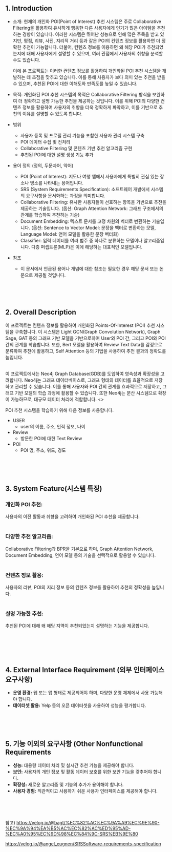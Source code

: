 ## 1. Introduction
- 소개: 현재의 개인화 POI(Point of Interest) 추천 시스템은 주로 Collaborative Filtering을 활용하여 유사하게 행동한 다른 사용자에게 인기가 많은 아이템을 추천하는 경향이 있습니다. 이러한 시스템은 뛰어난 성능으로 인해 많은 주목을 받고 있지만, 평점, 리뷰, 사진, 지리적 거리 등과 같은 POI의 컨텐츠 정보를 활용하면 더 정확한 추천이 가능합니다. 더불어, 컨텐츠 정보를 이용하면 왜 해당 POI가 추천되었는지에 대해 사용자에게 설명할 수 있으며, 여러 관점에서 사용자의 취향을 분석할 수도 있습니다.

  이에 본 프로젝트는 이러한 컨텐츠 정보를 활용하여 개인화된 POI 추천 시스템을 개발하는 데 초점을 맞추고 있습니다. 이를 통해 사용자가 보다 의미 있는 추천을 받을 수 있으며, 추천된 POI에 대한 이해도와 만족도를 높일 수 있습니다.

- 목적: 개인화된 POI 추천 시스템의 목적은 Collaborative Filtering 방식을 보완하여 더 정확하고 설명 가능한 추천을 제공하는 것입니다. 이를 위해 POI의 다양한 컨텐츠 정보를 활용하여 사용자의 취향을 더욱 정확하게 파악하고, 이를 기반으로 추천의 이유를 설명할 수 있도록 합니다.

- 범위
	- 사용자 등록 및 프로필 관리 기능을 포함한 사용자 관리 시스템 구축
	- POI 데이터 수집 및 전처리
	- Collaborative Filtering 및 콘텐츠 기반 추천 알고리즘 구현
	- 추천된 POI에 대한 설명 생성 기능 추가

- 용어 정의 (정의, 두문자어, 약어)
	- POI (Point of Interest): 지도나 여행 앱에서 사용자에게 특별히 관심 있는 장소나 명소를 나타내는 용어입니다.
	- SRS (System Requirements Specification): 소프트웨어 개발에서 시스템의 요구사항을 문서화하는 과정을 의미합니다.
	- Collaborative Filtering: 유사한 사용자들이 선호하는 항목을 기반으로 추천을 제공하는 기술입니다. (옵션: Graph Attention Network: 그래프 구조에서의 관계를 학습하여 추천하는 기술)
	- Document Embedding: 텍스트 문서를 고정 차원의 벡터로 변환하는 기술입니다. (옵션: Sentence to Vector Model: 문장을 벡터로 변환하는 모델, Language Model: 언어 모델을 활용한 문장 벡터화)
	- Classifier: 입력 데이터를 여러 범주 중 하나로 분류하는 모델이나 알고리즘입니다. 다층 퍼셉트론(MLP)은 이에 해당하는 대표적인 모델입니다.

- 참조
	- 이 문서에서 언급된 용어나 개념에 대한 참조는 필요한 경우 해당 문서 또는 논문으로 제공될 것입니다.

<br><br><br>

## 2. Overall Description
이 프로젝트는 컨텐츠 정보를 활용하여 개인화된 Points-Of-Interest (POI) 추천 시스템을 구축합니다. 이 시스템은 Light GCN(Graph Convolution Network), Graph Sage, GAT 등의 그래프 기반 모델을 기반으로하여 User와 POI 간, 그리고 POI와 POI 간의 관계를 학습합니다. 또한, Bert 모델을 활용하여 Review Text Data를 감정으로 분류하여 추천에 활용하고, Self Attention 등의 기법을 사용하여 추천 결과의 정확도를 높입니다.
<br><br>

이 프로젝트에서는 Neo4j Graph Database(GDB)를 도입하여 영속성과 확장성을 고려합니다. Neo4j는 그래프 데이터베이스로, 그래프 형태의 데이터를 효율적으로 저장하고 관리할 수 있습니다. 이를 통해 사용자와 POI 간의 관계를 효과적으로 저장하고, 그래프 기반 모델의 학습 과정에 활용할 수 있습니다. 또한 Neo4j는 분산 시스템으로 확장이 가능하므로, 대규모 데이터 처리에 적합합니다.
<><br>

POI 추천 시스템을 학습하기 위해 다음 정보를 사용합니다.
- USER
	- user의 이름, 주소, 인적 정보, 나이
- Review
	- 방문한 POI에 대한 Text Review
- POI
	- POI 명, 주소, 위도, 경도


<br><br><br>

## 3. System Feature(시스템 특징)
### 개인화 POI 추천:
사용자의 이전 활동과 취향을 고려하여 개인화된 POI 추천을 제공합니다.
<br><br>

### 다양한 추천 알고리즘: 
Collaborative Filtering과 BPR을 기본으로 하며, Graph Attention Network, Document Embedding, 언어 모델 등의 기술을 선택적으로 활용할 수 있습니다.
<br><br>

### 컨텐츠 정보 활용: 
사용자의 리뷰, POI의 지리 정보 등의 컨텐츠 정보를 활용하여 추천의 정확성을 높입니다.
<br><br>

### 설명 가능한 추천: 
추천된 POI에 대해 왜 해당 지역이 추천되었는지 설명하는 기능을 제공합니다.
<br><br>

<br><br><br>


## 4. External Interface Requirement (외부 인터페이스 요구사항)
- **운영 환경:** 웹 또는 앱 형태로 제공되어야 하며, 다양한 운영 체제에서 사용 가능해야 합니다.
- **데이터셋 활용:** Yelp 등의 오픈 데이터셋을 사용하여 성능을 평가합니다.


<br><br><br>


## 5. 기능 이외의 요구사항 (Other Nonfunctional Requirements
- **성능:** 대용량 데이터 처리 및 실시간 추천 기능을 제공해야 합니다.
- **보안:** 사용자의 개인 정보 및 활동 데이터 보호를 위한 보안 기능을 갖추어야 합니다.
- **확장성:** 새로운 알고리즘 및 기능의 추가가 용이해야 합니다.
- **사용자 경험:** 직관적이고 사용하기 쉬운 사용자 인터페이스를 제공해야 합니다.



<br><br><br>



참고)
https://velog.io/@bagt/%EC%82%AC%EC%9A%A9%EC%9E%90-%EC%9A%94%EA%B5%AC%EC%82%AC%ED%95%AD-%EC%A0%95%EC%9D%98%EC%84%9C-SRS%EB%9E%80

https://velog.io/@angel_eugnen/SRSSoftware-requirements-specification

